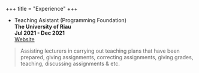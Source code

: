 +++
title = "Experience"
+++

- Teaching Asistant (Programming Foundation)\
**The University of Riau**\
**Jul 2021 - Dec 2021**\
[Website](https://programming-concept.netlify.app/)

>Assisting lecturers in carrying out teaching plans that have been prepared, giving assignments, correcting assignments, giving grades, teaching, discussing assignments & etc.